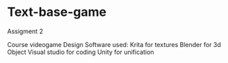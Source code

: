 # Text-base-game

Assigment 2

Course videogame Design
Software used:
Krita for textures
Blender for 3d Object
Visual studio for coding
Unity for unification
